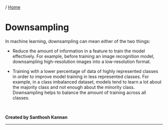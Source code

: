 / [Home](index.md)

# Downsampling

In machine learning, downsampling can mean either of the two things:

- Reduce the amount of information in a feature to train the model effectively. For example, before training an image recognition model, downsampling high-resolution images into a low-resolution format.

- Training with a lower percentage of data of highly represented classes in order to improve model training in less represented classes. For example, in a class imbalanced dataset, models tend to learn a lot about the majority class and not enough about the minority class. Downsampling helps to balance the amount of training across all classes.

<br>

**Created by Santhosh Kannan**

---

<br>
